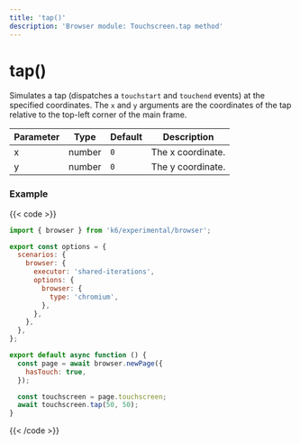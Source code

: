 ```yaml
---
title: 'tap()'
description: 'Browser module: Touchscreen.tap method'
---
```


# tap()

Simulates a tap (dispatches a `touchstart` and `touchend` events) at the specified coordinates. The `x` and `y` arguments are the coordinates of the tap relative to the top-left corner of the main frame.

<TableWithNestedRows>

| Parameter | Type   | Default | Description       |
| --------- | ------ | ------- | ----------------- |
| x         | number | `0`     | The x coordinate. |
| y         | number | `0`     | The y coordinate. |

</TableWithNestedRows>

### Example

{{< code >}}

```javascript
import { browser } from 'k6/experimental/browser';

export const options = {
  scenarios: {
    browser: {
      executor: 'shared-iterations',
      options: {
        browser: {
          type: 'chromium',
        },
      },
    },
  },
};

export default async function () {
  const page = await browser.newPage({
    hasTouch: true,
  });

  const touchscreen = page.touchscreen;
  await touchscreen.tap(50, 50);
}
```

{{< /code >}}
